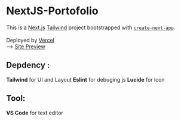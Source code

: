 # NextJS-Portofolio

This is a [Next.js](https://nextjs.org "Next.js Homepage") [Tailwind](https://tailwindcss.com/ "Tailwind Homepage") project bootstrapped with [`create-next-app`](https://nextjs.org/docs/app/api-reference/cli/create-next-app). <br />
<br />
Deployed by [Vercel](https://vercel.com/)<br />
--> [Site Preview](https://next-js-portofolio-ten.vercel.app/)

## Depdency :
**Tailwind** for UI and Layout
**Eslint** for debuging js
**Lucide** for icon

## Tool:
**VS Code** for text editor
